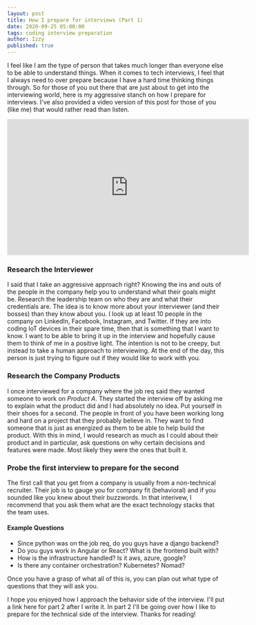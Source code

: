 ```yaml
---
layout: post
title: How I prepare for interviews (Part 1)
date: 2020-09-25 05:00:00
tags: coding interview preparation
author: Izzy
published: true
---
```


I feel like I am the type of person that takes much longer than everyone else to be able to understand things.
When it comes to tech interviews, I feel that I always need to over prepare because I have a hard time thinking things through.
So for those of you out there that are just about to get into the interviewing world, here is my aggressive stanch on how I prepare for interviews.
I've also provided a video version of this post for those of you (like me) that would rather read than listen.
<iframe width="560" height="315" src="https://www.youtube.com/embed/dLpp0pA5GQQ" frameborder="0" allow="accelerometer; autoplay; clipboard-write; encrypted-media; gyroscope; picture-in-picture" allowfullscreen></iframe>

### Research the Interviewer
I said that I take an aggressive approach right?
Knowing the ins and outs of the people in the company help you to understand what their goals might be.
Research the leadership team on who they are and what their credentials are.
The idea is to know more about your interviewer (and their bosses) than they know about you.
I look up at least 10 people in the company on LinkedIn, Facebook, Instagram, and Twitter.
If they are into coding IoT devices in their spare time, then that is something that I want to know.
I want to be able to bring it up in the interview and hopefully cause them to think of me in a positive light.
The intention is not to be creepy, but instead to take a human approach to interviewing.
At the end of the day, this person is just trying to figure out if they would like to work with you.

### Research the Company Products
I once interviewed for a company where the job req said they wanted someone to work on _Product A_.
They started the interview off by asking me to explain what the product did and I had absolutely no idea.
Put yourself in their shoes for a second.
The people in front of you have been working long and hard on a project that they probably believe in.
They want to find someone that is just as energized as them to be able to help build the product.
With this in mind, I would research as much as I could about their product and in particular, ask questions on why certain decisions and features were made.
Most likely they were the ones that built it.

### Probe the first interview to prepare for the second
The first call that you get from a company is usually from a non-technical recruiter.
Their job is to gauge you for company fit (behavioral) and if you sounded like you knew about their buzzwords.
In that interivew, I recommend that you ask them what are the exact technology stacks that the team uses.

#### Example Questions
- Since python was on the job req, do you guys have a django backend?
- Do you guys work in Angular or React? What is the frontend built with?
- How is the infrastructure handled? Is it aws, azure, google?
- Is there any container orchestration? Kubernetes? Nomad?

Once you have a grasp of what all of this is, you can plan out what type of questions that they will ask you.

I hope you enjoyed how I approach the behavior side of the interview.
I'll put a link here for part 2 after I write it.
In part 2 I'll be going over how I like to prepare for the technical side of the interview.
Thanks for reading!


